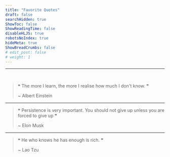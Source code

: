 ```yaml
---
title: "Favorite Quotes"
draft: false
searchHidden: true
ShowToc: false
ShowReadingTime: false
disableHLJS: true
robotsNoIndex: true
hideMeta: true
ShowBreadCrumbs: false
# edit_post: false
# weight: 1
---
```


---
&nbsp;

> ❝ The more I learn, the more I realise how much I don't know. ❞
> 
> 
> ~ Albert Einstein
> 

---

> ❝ Persistence is very important. You should not give up unless you are forced to give up ❞
> 
> 
> ~ Elon Musk
>

---

> ❝ He who knows he has enough is rich. ❞
> 
> 
> ~ Lao Tzu
>